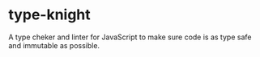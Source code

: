 # type-knight
A type cheker and linter for JavaScript to make sure code is as type safe and immutable as possible.
